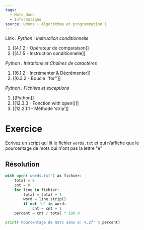 ```yaml
---
tags:
  - Note_done
  - Informatique
source: UMons - Algorithme et programmation 1
---
```


Link :
_Python : Instruction conditionnelle_
1. [[4.1.2 - Opérateur de comparaison]]
1. [[4.1.5 - Instruction conditionnelle]]

_Python : Itérations et Chaînes de caractères_
1. [[6.1.2 - Incrémenter & Décrémenter]]
1. [[6.3.2 - Boucle ''for'']]

_Python : Fichiers et exceptions_
1. [[Python]]
2. [[12.3.3 - Fonction with open()]]
1. [[12.2.1.1 - Méthode ‘strip’]]

# Exercice
Ecrivez un script qui lit le fichier `words.txt` et qui n’affiche que le pourcentage de mots qui n'ont pas la lettre "e"

## Résolution
```python
with open('words.txt') as fichier: 
	total = 0 
	cnt = 0 
	for line in fichier: 
		total = total + 1 
		word = line.strip() 
		if not 'e' in word: 
			cnt = cnt + 1 
	percent = cnt / total * 100.0 

print('Pourcentage de mots sans e: %.2f' % percent)
```
